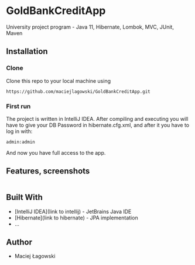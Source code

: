 # GoldBankCreditApp
University project program - Java 11, Hibernate, Lombok, MVC, JUnit, Maven

## Installation

### Clone
Clone this repo to your local machine using 
```
https://github.com/maciejlagowski/GoldBankCreditApp.git
```

### First run
The project is written in IntelliJ IDEA. 
After compiling and executing you will have to give your DB Password in hibernate.cfg.xml, and after it you have to log in with:
```
admin:admin
```
And now you have full access to the app.

## Features, screenshots
  <img src="" />
  
## Built With
  * [IntelliJ IDEA](link to intellij) - JetBrains Java IDE
  * [Hibernate](link to hibernate) - JPA implementation
  * ...
## Author
  * Maciej Łagowski